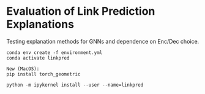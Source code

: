 # Evaluation of Link Prediction Explanations 
Testing explanation methods for GNNs and dependence on Enc/Dec choice.

```
conda env create -f environment.yml
conda activate linkpred

New (MacOS):
pip install torch_geometric

python -m ipykernel install --user --name=linkpred
```
